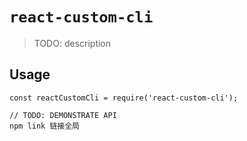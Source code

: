 # `react-custom-cli`

> TODO: description

## Usage

```
const reactCustomCli = require('react-custom-cli');

// TODO: DEMONSTRATE API
npm link 链接全局
```
